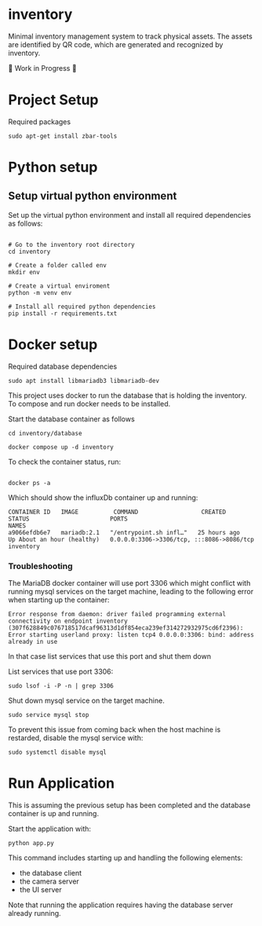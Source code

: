 # inventory

Minimal inventory management system to track physical assets. The assets are
identified by QR code, which are generated and recognized by inventory.

:construction: Work in Progress :construction:

# Project Setup

Required packages

```
sudo apt-get install zbar-tools
```

# Python setup

## Setup virtual python environment

Set up the virtual python environment and install all required dependencies
as follows:

```

# Go to the inventory root directory
cd inventory

# Create a folder called env
mkdir env

# Create a virtual enviroment
python -m venv env

# Install all required python dependencies
pip install -r requirements.txt

```

# Docker setup

Required database dependencies

```
sudo apt install libmariadb3 libmariadb-dev
```

This project uses docker to run the database that is holding the inventory.
To compose and run docker needs to be installed.

Start the database container as follows

```
cd inventory/database

docker compose up -d inventory

```

To check the container status, run:

```

docker ps -a

```

Which should show the influxDb container up and running:

```
CONTAINER ID   IMAGE          COMMAND                  CREATED        STATUS                       PORTS                                       NAMES
a9066efdb6e7   mariadb:2.1   "/entrypoint.sh infl…"   25 hours ago   Up About an hour (healthy)   0.0.0.0:3306->3306/tcp, :::8086->8086/tcp   inventory

```

### Troubleshooting

The MariaDB docker container will use port 3306 which might conflict with
running mysql services on the target machine, leading to the following error
when starting up the container:

```
Error response from daemon: driver failed programming external connectivity on endpoint inventory (307f628849c076718517dcaf96313d1df854eca239ef314272932975cd6f2396): Error starting userland proxy: listen tcp4 0.0.0.0:3306: bind: address already in use
```

In that case list services that use this port and shut them down

List services that use port 3306:

```
sudo lsof -i -P -n | grep 3306
```

Shut down mysql service on the target machine.

```
sudo service mysql stop
```

To prevent this issue from coming back when the host machine is restarded,
disable the mysql service with:

```
sudo systemctl disable mysql

```

# Run Application

This is assuming the previous setup has been completed and the database
container is up and running.

Start the application with:

```
python app.py
```

This command includes starting up and handling the following elements: 
- the database client
- the camera server
- the UI server

Note that running the application requires having the database server already running.
